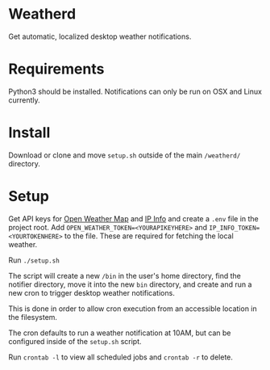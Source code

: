 # Weatherd

Get automatic, localized desktop weather notifications.

# Requirements
Python3 should be installed. Notifications can only be run on OSX and Linux currently.

# Install
Download or clone and move `setup.sh` outside of the main `/weatherd/` directory. 

# Setup 
Get API keys for [Open Weather Map](https://openweathermap.org/api) and [IP Info](https://ipinfo.io) and create a `.env` file in the project root. 
Add `OPEN_WEATHER_TOKEN=<YOURAPIKEYHERE>` and `IP_INFO_TOKEN=<YOURTOKENHERE>` to the file.
These are required for fetching the local weather.

Run `./setup.sh`

The script will create a new `/bin` in the user's home directory, find the notifier directory, move it into the new `bin` directory, and create and run a new cron to trigger desktop weather notifications. 

This is done in order to allow cron execution from an accessible location in the filesystem.

The cron defaults to run a weather notification at 10AM, but can be configured inside of the `setup.sh` script.

Run `crontab -l` to view all scheduled jobs and `crontab -r` to delete.